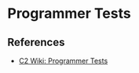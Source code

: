 # Programmer Tests

## References

* [C2 Wiki: Programmer Tests](https://c2.com/cgi/wiki?ProgrammerTests)
